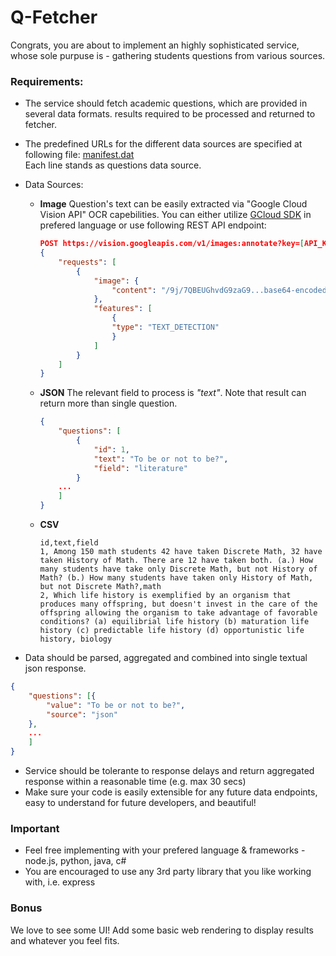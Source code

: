 # Q-Fetcher

Congrats, you are about to implement an highly sophisticated service, whose sole purpuse is - gathering students questions from various sources.

### Requirements:
* The service should fetch academic questions, which are provided in several data formats. results required to be processed and returned to fetcher. 

* The predefined URLs for the different data sources are specified at following file: [manifest.dat](manifest.dat)  
Each line stands as questions data source. 

* Data Sources:

    * **Image**
Question's text can be easily extracted via "Google Cloud Vision API" OCR capebilities.
You can either utilize [GCloud SDK](https://cloud.google.com/vision/docs/detecting-text) in prefered language or use following REST API endpoint:

        ```json
        POST https://vision.googleapis.com/v1/images:annotate?key=[API_KEY]
        {
            "requests": [
                {
                    "image": {
                        "content": "/9j/7QBEUGhvdG9zaG9...base64-encoded-image-content...fXNWzvDEeYxxxzj/Coa6Bax//Z"
                    },
                    "features": [
                        {
                        "type": "TEXT_DETECTION"
                        }
                    ]
                }
            ]
        }
        ```


    * **JSON**
        The relevant field to process is *"text"*. 
        Note that result can return more than single question.
        ```json
        {
            "questions": [
                {
                    "id": 1,
                    "text": "To be or not to be?",
                    "field": "literature"
                }
            ...
            ]
        }
        ```

    * **CSV**
        ```
        id,text,field
        1, Among 150 math students 42 have taken Discrete Math, 32 have taken History of Math. There are 12 have taken both. (a.) How many students have take only Discrete Math, but not History of Math? (b.) How many students have taken only History of Math, but not Discrete Math?,math
        2, Which life history is exemplified by an organism that produces many offspring, but doesn't invest in the care of the offspring allowing the organism to take advantage of favorable conditions? (a) equilibrial life history (b) maturation life history (c) predictable life history (d) opportunistic life history, biology
        ```


* Data should be parsed, aggregated and combined into single textual json response.
```json
{
    "questions": [{
        "value": "To be or not to be?",
        "source": "json"
    },
    ...
    ]
}
```
* Service should be tolerante to response delays and return aggregated response within a reasonable time (e.g. max 30 secs)
* Make sure your code is easily extensible for any future data endpoints, easy to understand for future developers, and beautiful!

### Important

* Feel free implementing with your prefered language & frameworks - node.js, python, java, c#
* You are encouraged to use any 3rd party library that you like working with, i.e. express

### Bonus

We love to see some UI! Add some basic web rendering to display results and whatever you feel fits.
